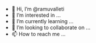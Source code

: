 - 👋 Hi, I’m @ramuvalleti
- 👀 I’m interested in ...
- 🌱 I’m currently learning ...
- 💞️ I’m looking to collaborate on ...
- 📫 How to reach me ...

<!---
ramuvalleti/ramuvalleti is a ✨ special ✨ repository because its `README.md` (this file) appears on your GitHub profile.
You can click the Preview link to take a look at your changes.
--->
